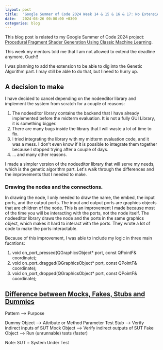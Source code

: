 ```yaml
---
layout: post
title:  "Google Summer of Code 2024 Week 14 & 15 & 16 & 17: No Extension Allowed"
date:   2024-08-26 00:00:00 +0300
categories: blog
---
```


This blog post is related to my Google Summer of Code 2024 project: [Procedural Fragment Shader Generation Using Classic Machine Learning][my-google-summer-of-code-2024-project].

This week my mentors told me that I am not allowed to extend the deadline anymore, Ouch!!

I was planning to add the extension to be able to dig into the Genetic Algorithm part. I may still be able to do that, but I need to hurry up.

## A decision to make

I have decided to cancel depending on the nodeeditor library and implement the system from scratch for a couple of reasons:

1. The nodeeditor library contains the backend that I have already implemented before the midterm evaluation. It is not a fully GUI Library, it is something bigger.
2. There are many bugs inside the library that I will waste a lot of time to fix.
3. I tried integrating the library with my midterm evaluation code, and it was a mess. I don't even know if it is possible to integrate them together because I stopped trying after a couple of days.
4. ... and many other reasons.

I made a simpler version of the nodeeditor library that will serve my needs, which is the genetic algorithm part. Let's walk through the differences and the improvements that I needed to make.

### Drawing the nodes and the connections.

In drawing the node, I only needed to draw the name, the embed, the input ports, and the output ports. The input and output ports are graphics objects that are children of the node. This is an improvement I made because most of the time you will be interacting with the ports, not the node itself. The nodeeditor library draws the node and the ports in the same graphics object, which makes it hard to interact with the ports. They wrote a lot of code to make the ports interactable.

Because of this improvement, I was able to include my logic in three main fucntions:

1. void on_port_pressed(QGraphicsObject* port, const QPointF& coordinate);
2. void on_port_dragged(QGraphicsObject* port, const QPointF& coordinate);
3. void on_port_dropped(QGraphicsObject* port, const QPointF& coordinate);

## [Difference between Mocks, Fakes, Stubs and Dummies](http://xunitpatterns.com/Mocks,%20Fakes,%20Stubs%20and%20Dummies.html)

Pattern	--> Purpose	

Dummy Object --> Attribute or Method Parameter
Test Stub --> Verify indirect inputs of SUT
Mock Object	--> Verify indirect outputs of SUT
Fake Object	--> Run (unrunnable) tests (faster)

Note: SUT = System Under Test

[my-google-summer-of-code-2024-project]: https://summerofcode.withgoogle.com/programs/2024/projects/wYTZuQbA

